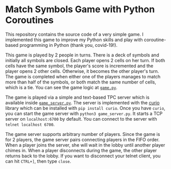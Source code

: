 # Match Symbols Game with Python Coroutines

This repository contains the source code of a very simple game. I implemented
this game to improve my Python skills and play with coroutine-based programming 
in Python (thank you, covid-19!).

This game is played by 2 people in turns. There is a deck of symbols and 
initially all symbols are closed. Each player opens 2 cells on her turn. If both 
cells have the same symbol, the player's score is incremented and the player 
opens 2 other cells. Otherwise, it becomes the other player's turn. The game is
completed when either one of the players manages to match more than half of the 
symbols, or both match the same number of cells, which is a tie. You can see
the game logic at 
[`game.py`](https://github.com/metanet/match-symbols-game/blob/master/game.py).

The game is played via a simple and text-based TPC server which is available
inside 
[`game_server.py`](https://github.com/metanet/match-symbols-game/blob/master/game_server.py). 
The server is implemented with the 
[curio](https://github.com/dabeaz/curio) library which can be installed with
`pip install curio`. Once you have `curio`, you can start the game server with
`python3 game_server.py`. It starts a TCP server on `localhost:6700` by default.
You can connect to the server with `telnet localhost 6700`. 

The game server supports arbitrary number of players. Since the game is for 2
players, the game server pairs connecting players in the FIFO order. When a
player joins the server, she will wait in the lobby until another player chimes
in. When a player disconnects during the game, the other player returns back to 
the lobby. If you want to disconnect your telnet client, you can hit `CTRL+]`, 
then type `close`.